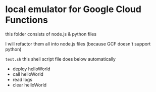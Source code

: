 # local emulator for Google Cloud Functions

this folder consists of node.js & python files

I will refactor them all into node.js files
(because GCF doesn't support python)

`test.sh`
this shell script file does below automatically

- deploy helloWorld
- call helloWorld
- read logs
- clear helloWorld

